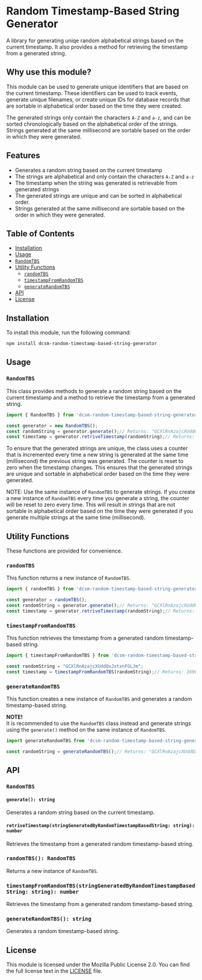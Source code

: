 # Random Timestamp-Based String Generator

A library for generating uniqe random alphabetical strings based on the current timestamp. It also provides a method for retrieving the timestamp from a generated string.

## Why use this module?

This module can be used to generate unique identifiers that are based on the current timestamp. These identifiers can be used to track events, generate unique filenames, or create unique IDs for database records that are sortable in alphabetical order based on the time they were created.

The generated strings only contain the characters `A-Z` and `a-z`, and can be sorted chronologically based on the alphabetical order of the strings. Strings generated at the same millisecond are sortable based on the order in which they were generated.

## Features

- Generates a random string based on the current timestamp
- The strings are alphabetical and only contain the characters `A-Z` and `a-z`
- The timestamp when the string was generated is retrievable from generated strings
- The generated strings are unique and can be sorted in alphabetical order.
- Strings generated at the same millisecond are sortable based on the order in which they were generated. 

## Table of Contents

- [Installation](#installation)
- [Usage](#usage)
- [`RandomTBS`](#randomtbs)
- [Utility Functions](#utility-functions)
  - [`randomTBS`](#randomtbs-1)
  - [`timestampFromRandomTBS`](#timestampfromrandomtbs)
  - [`generateRandomTBS`](#generaterandomtbs)
- [API](#api)
- [License](#license)

## Installation

To install this module, run the following command:

```bash
npm install dcsm-random-timestamp-based-string-generator
```

## Usage

### `RandomTBS`

This class provides methods to generate a random string based on the current timestamp and a method to retrieve the timestamp from a generated string.


```javascript
import { RandomTBS } from 'dcsm-random-timestamp-based-string-generator';

const generator = new RandomTBS();
const randomString = generator.generate();// Returns: "GCXlRnAzajcXUddQxJxtxnFGLJm"
const timestamp = generator.retriveTimestamp(randomString);// Returns: 1696339642840
```

To ensure that the generated strings are unique, the class uses a counter that is incremented every time a new string is generated at the same time (millisecond) the previous string was generated. The counter is reset to zero when the timestamp changes. This ensures that the generated strings are unique and sortable in alphabetical order based on the time they were generated.

NOTE: Use the same instance of `RandomTBS` to generate strings. If you create a new instance of `RandomTBS` every time you generate a string, the counter will be reset to zero every time. This will result in strings that are not sortable in alphabetical order based on the time they were generated if you generate multiple strings at the same time (millisecond).


## Utility Functions

These functions are provided for convenience. 

### `randomTBS`

This function returns a new instance of `RandomTBS`.

```javascript
import { randomTBS } from 'dcsm-random-timestamp-based-string-generator';

const generator = randomTBS();
const randomString = generator.generate();// Returns: "GCXlRnAzajcXUddQxJxtxnFGLJm"
const timestamp = generator.retriveTimestamp(randomString);// Returns: 1696339642840
```

### `timestampFromRandomTBS`

This function retrieves the timestamp from a generated random timestamp-based string.

```javascript
import { timestampFromRandomTBS } from 'dcsm-random-timestamp-based-string-generator';

const randomString = "GCXlRnAzajcXUddQxJxtxnFGLJm";
const timestamp = timestampFromRandomTBS(randomString);// Returns: 1696339642840
```

### `generateRandomTBS`

This function creates a new instance of `RandomTBS` and generates a random timestamp-based string. 

**NOTE!** <br>
It is recommended to use the `RandomTBS` class instead and generate strings using the `generate()` method on the same instance of `RandomTBS`.


```javascript
import generateRandomTBS from 'dcsm-random-timestamp-based-string-generator';

const randomString = generateRandomTBS();// Returns: "GCXlRnAzajcXUddQxJxtxnFGLJm"
```

## API

### `RandomTBS`

#### `generate(): string`

Generates a random string based on the current timestamp.

#### `retriveTimestamp(stringGeneratedByRandomTimestampBasedString: string): number`

Retrieves the timestamp from a generated random timestamp-based string.

### `randomTBS(): RandomTBS`

Returns a new instance of `RandomTBS`.

### `timestampFromRandomTBS(stringGeneratedByRandomTimestampBasedString: string): number`

Retrieves the timestamp from a generated random timestamp-based string. 

### `generateRandomTBS(): string`

Generates a random timestamp-based string.

## License

This module is licensed under the Mozilla Public License 2.0. You can find the full license text in the [LICENSE](./LICENSE) file. 


